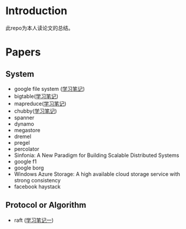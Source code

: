 # Introduction
此repo为本人读论文的总结。

# Papers

## System

- google file system ([学习笔记](doc/gfs.md))
- bigtable([学习笔记](doc/bigtable.md))
- mapreduce([学习笔记](doc/mapreduce.md))
- chubby([学习笔记](doc/chubby.md))
- spanner
- dynamo
- megastore
- dremel
- pregel
- percolator
- Sinfonia: A New Paradigm for Building Scalable Distributed Systems
- google f1
- google borg
- Windows Azure Storage: A high available cloud storage service with strong consistency
- facebook haystack

## Protocol or Algorithm

- raft ([学习笔记一](doc/raft_one.md))
